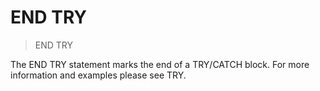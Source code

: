 # END TRY

> END TRY

The END TRY statement marks the end of a TRY/CATCH block. For more information and examples please see TRY.



